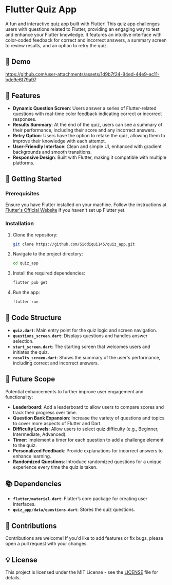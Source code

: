 # Flutter Quiz App

A fun and interactive quiz app built with Flutter! This quiz app challenges users with questions related to Flutter, providing an engaging way to test and enhance your Flutter knowledge. It features an intuitive interface with color-coded feedback for correct and incorrect answers, a summary screen to review results, and an option to retry the quiz.

## 📱 Demo



https://github.com/user-attachments/assets/1d9b7f24-84ed-44e9-ac11-bde9e6f79a97



## 🎯 Features

- **Dynamic Question Screen**: Users answer a series of Flutter-related questions with real-time color feedback indicating correct or incorrect responses.
- **Results Summary**: At the end of the quiz, users can see a summary of their performance, including their score and any incorrect answers.
- **Retry Option**: Users have the option to retake the quiz, allowing them to improve their knowledge with each attempt.
- **User-Friendly Interface**: Clean and simple UI, enhanced with gradient backgrounds and smooth transitions.
- **Responsive Design**: Built with Flutter, making it compatible with multiple platforms.

## 🚀 Getting Started

### Prerequisites

Ensure you have Flutter installed on your machine. Follow the instructions at [Flutter's Official Website](https://flutter.dev/docs/get-started/install) if you haven't set up Flutter yet.

### Installation

1. Clone the repository:

   ```bash
   git clone https://github.com/Siddiqui145/quiz_app.git
   ```

2. Navigate to the project directory:

   ```bash
   cd quiz_app
   ```

3. Install the required dependencies:

   ```bash
   flutter pub get
   ```

4. Run the app:

   ```bash
   flutter run
   ```

## 🧩 Code Structure

- **`quiz.dart`**: Main entry point for the quiz logic and screen navigation.
- **`questions_screen.dart`**: Displays questions and handles answer selection.
- **`start_screen.dart`**: The starting screen that welcomes users and initiates the quiz.
- **`results_screen.dart`**: Shows the summary of the user's performance, including correct and incorrect answers.

## 🌈 Future Scope

Potential enhancements to further improve user engagement and functionality:

- **Leaderboard**: Add a leaderboard to allow users to compare scores and track their progress over time.
- **Question Bank Expansion**: Increase the variety of questions and topics to cover more aspects of Flutter and Dart.
- **Difficulty Levels**: Allow users to select quiz difficulty (e.g., Beginner, Intermediate, Advanced).
- **Timer**: Implement a timer for each question to add a challenge element to the quiz.
- **Personalized Feedback**: Provide explanations for incorrect answers to enhance learning.
- **Randomized Questions**: Introduce randomized questions for a unique experience every time the quiz is taken.

## 📚 Dependencies

- **`flutter/material.dart`**: Flutter’s core package for creating user interfaces.
- **`quiz_app/data/questions.dart`**: Stores the quiz questions.
  
## 🤝 Contributions

Contributions are welcome! If you'd like to add features or fix bugs, please open a pull request with your changes.

## 💡 License

This project is licensed under the MIT License - see the [LICENSE](LICENSE) file for details.
